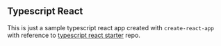 ## Typescript React

This is just a sample typescript react app created with `create-react-app` with reference to [typescript react starter](https://github.com/Microsoft/TypeScript-React-Starter#typescript-react-starter) repo.
